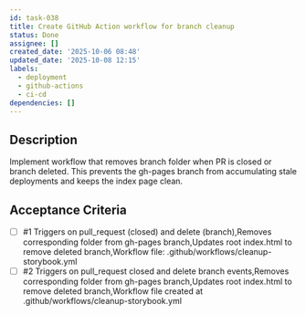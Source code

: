 ```yaml
---
id: task-038
title: Create GitHub Action workflow for branch cleanup
status: Done
assignee: []
created_date: '2025-10-06 08:48'
updated_date: '2025-10-08 12:15'
labels:
  - deployment
  - github-actions
  - ci-cd
dependencies: []
---
```


## Description

<!-- SECTION:DESCRIPTION:BEGIN -->
Implement workflow that removes branch folder when PR is closed or branch deleted. This prevents the gh-pages branch from accumulating stale deployments and keeps the index page clean.
<!-- SECTION:DESCRIPTION:END -->

## Acceptance Criteria
<!-- AC:BEGIN -->
- [ ] #1 Triggers on pull_request (closed) and delete (branch),Removes corresponding folder from gh-pages branch,Updates root index.html to remove deleted branch,Workflow file: .github/workflows/cleanup-storybook.yml
- [ ] #2 Triggers on pull_request closed and delete branch events,Removes corresponding folder from gh-pages branch,Updates root index.html to remove deleted branch,Workflow file created at .github/workflows/cleanup-storybook.yml
<!-- AC:END -->
